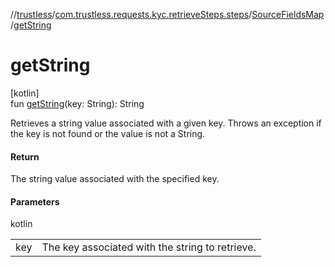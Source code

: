 //[trustless](../../../index.md)/[com.trustless.requests.kyc.retrieveSteps.steps](../index.md)/[SourceFieldsMap](index.md)/[getString](get-string.md)

# getString

[kotlin]\
fun [getString](get-string.md)(key: String): String

Retrieves a string value associated with a given key. Throws an exception if the key is not found or the value is not a String.

#### Return

The string value associated with the specified key.

#### Parameters

kotlin

| | |
|---|---|
| key | The key associated with the string to retrieve. |
